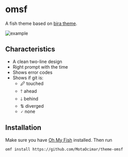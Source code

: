 # omsf

A fish theme based on [bira theme](https://github.com/oh-my-fish/theme-bira).

![example](https://i.imgur.com/479eB7j.png)

## Characteristics
- A clean two-line design
- Right prompt with the time
- Shows error codes
- Shows if git is:
    - 🖉  touched
    - 🡑   ahead
    - 🡓   behind
    - ⇅  diverged
    - 🗸   none

## Installation
Make sure you have [Oh My Fish](https://github.com/oh-my-fish/oh-my-fish) installed. Then run

```sh
omf install https://github.com/MotaOcimar/theme-omsf
```
